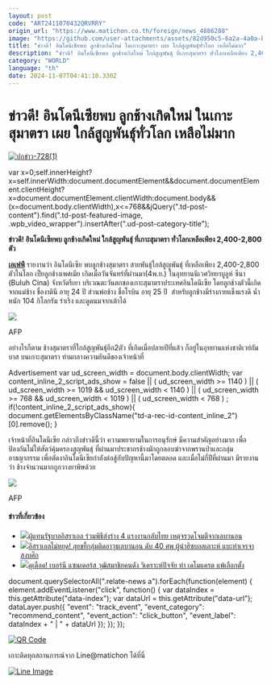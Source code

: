 ```yaml
---
layout: post
code: "ART2411070432QRVRRY"
origin_url: "https://www.matichon.co.th/foreign/news_4886288"
image: "https://github.com/user-attachments/assets/82d950c5-6a2a-4a0a-bf3a-f8d2e3c7eb79"
title: "ข่าวดี! อินโดนีเซียพบ ลูกช้างเกิดใหม่ ในเกาะสุมาตรา เผย ใกล้สูญพันธุ์ทั่วโลก เหลือไม่มาก"
description: "ข่าวดี! อินโดนีเซียพบ ลูกช้างเกิดใหม่ ใกล้สูญพันธุ์ ที่เกาะสุมาตรา ทั่วโลกเหลือเพียง 2,400-2,800 ตัว"
category: "WORLD"
language: "th"
date: 2024-11-07T04:41:10.330Z
---
```


# ข่าวดี! อินโดนีเซียพบ ลูกช้างเกิดใหม่ ในเกาะสุมาตรา เผย ใกล้สูญพันธุ์ทั่วโลก เหลือไม่มาก

[![](https://www.matichon.co.th/wp-content/uploads/2024/11/ปกข่าว-7281-62.jpg "ปกข่าว-728(1)")](https://www.matichon.co.th/wp-content/uploads/2024/11/ปกข่าว-7281-62.jpg)

var x=0;self.innerHeight?x=self.innerWidth:document.documentElement&&document.documentElement.clientHeight?x=document.documentElement.clientWidth:document.body&&(x=document.body.clientWidth),x<=768&&jQuery(".td-post-content").find(".td-post-featured-image, .wpb\_video\_wrapper").insertAfter(".ud-post-category-title");

**ข่าวดี! อินโดนีเซียพบ ลูกช้างเกิดใหม่ ใกล้สูญพันธุ์ ที่เกาะสุมาตรา ทั่วโลกเหลือเพียง 2,400-2,800 ตัว**

[**เอเฟพี**](https://news.afp.com/#/c/main/search/articles?search=H4sIAAAAAAAAA1VOQQ7CMAx7Te9T0bTzYGe48IHQWhuidChpQfyedIVKSJEVK7ZjM%2ByNtbJyOrEH6252o6KHuELsQTFQnDPNkO%2B5Lx7EwvqpSgTEbjnTpSUQp6sL1bNJbni%2FVva%2FkO3xk0JGs0i%2BU2LS4G48anCHgMdCMf01afLaYJh0PtH0fjDHAAAA&id=newsml.afp.com.20241105T030652Z.doc-36lh8ze&type=news) รายงานว่า อินโดนีเซีย พบลูกช้างสุมาตรา สายพันธุ์ใกล้สูญพันธุ์ ที่เหลือเพียง 2,400-2,800 ตัวในโลก เป็ยลูกช้างเพศเมีย เกิดเมื่อวันจันทร์ที่ผ่านมา(4พ.ย.) ในอุทยานนิเวศวิทยาบูลูห์ ซีนา (Buluh Cina) จังหวัดรีเยา บริเวณตะวันตกของเกาะสุมาตราประเทศอินโดนีเซีย โดยลูกช้างตัวนี้เกิดจากแม่ช้าง ชื่องาตินี อายุ 24 ปี ส่วนพ่อช้าง ชื่อโรบิน อายุ 25 ปี  สำหรับลูกช้างมีร่างกายแข็งแรงดี น้ำหนัก 104 กิโลกรัม ร่าเริง และดูดนมจากเต้าได้

![](https://www.matichon.co.th/wp-content/uploads/2024/11/3333.jpg)

AFP

อย่างไรก็ตาม ช้างสุมาตราที่ใกล้สูญพันธุ์อีก2ตัว ที่เกิดเมื่อปลายปีที่แล้ว ก็อยู่ในอุทยานแห่งชาติเวย์กัมบาส บนเกาะสุมาตรา ท่ามกลางความยินดีของเจ้าหน้าที่

Advertisement var ud\_screen\_width = document.body.clientWidth; var content\_inline\_2\_script\_ads\_show = false || ( ud\_screen\_width >= 1140 ) || ( ud\_screen\_width >= 1019 && ud\_screen\_width < 1140 ) || ( ud\_screen\_width >= 768 && ud\_screen\_width < 1019 ) || ( ud\_screen\_width < 768 ) ; if(!content\_inline\_2\_script\_ads\_show){ document.getElementsByClassName("td-a-rec-id-content\_inline\_2")\[0\].remove(); }

เจ้าหน้าที่อินโดนีเซีย กล่าวถึงข่าวดีนี้ว่า ความพยายามในการอนุรักษ์ มีความสำคัญอย่างมาก เพื่อป้องกันไม่ให้สัตว์คุ้มครองสูญพันธุ์ ที่ผ่านมาประชากรช้างมักถูกลอบฆ่าจากพรานป่าและกลุ่มอาชญากรรม เพื่อตัดงาอินโดนีเซียกำลังต่อสู้กับปัญหานี้มาโดยตลอด และเมื่อไม่กี่ปีที่ผ่านมา มีรายงานว่า ช้างจำนวนมากถูกวางยาพิษด้วย

![](https://www.matichon.co.th/wp-content/uploads/2024/11/44-20.jpg)

AFP

#### ข่าวที่เกี่ยวข้อง

*   [![](https://www.matichon.co.th/wp-content/uploads/2024/11/728-77.jpg)ผู้แทนรัฐบาลอิสราเอล ร่วมพิธีส่งร่าง 4 แรงงานกลับไทย เหตุจรวดโจมตีจากเลบานอน](https://www.matichon.co.th/foreign/news_4886297)
*   [![](https://www.matichon.co.th/wp-content/uploads/2024/11/AFP__20241107__36LR3QX__v1__HighRes__LebanonIsraelHezbollahConflict.jpg)อิสราเอลไม่หยุด! ลุยขยี้กลุ่มติดอาวุธเลบานอน ดับ 40 ศพ ผู้นำฮิซบอลเลาะห์ แบะท่าเจรจาสงบศึก](https://www.matichon.co.th/foreign/news_4886348)
*   [![](https://www.matichon.co.th/wp-content/uploads/2024/11/275271.jpg)ดุเดือด! เบอร์นี แซนเดอร์ส วุฒิสมาชิกคนดัง วิเคราะห์ปัจจัย ทำ เดโมแครต แพ้เลือกตั้ง](https://www.matichon.co.th/foreign/news_4886336)

document.querySelectorAll(".relate-news a").forEach(function(element) { element.addEventListener("click", function() { var dataIndex = this.getAttribute("data-index"); var dataUrl = this.getAttribute("data-url"); dataLayer.push({ "event": "track\_event", "event\_category": "recommend\_content", "event\_action": "click\_button", "event\_label": dataIndex + " | " + dataUrl }); }); });

[![QR Code](https://www.matichon.co.th/wp-content/uploads/2023/07/wob1371z.jpg)](https://lin.ee/ht0nDxX)

เกาะติดทุกสถานการณ์จาก Line@matichon ได้ที่นี่

[![Line Image](https://www.matichon.co.th/wp-content/uploads/2023/07/th.png)](https://lin.ee/ht0nDxX)